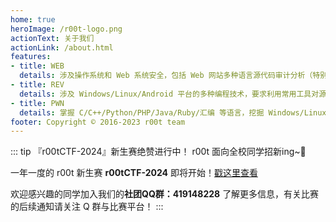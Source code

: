 ```yaml
---
home: true
heroImage: /r00t-logo.png
actionText: 关于我们 
actionLink: /about.html
features:
- title: WEB
  details: 涉及操作系统和 Web 系统安全，包括 Web 网站多种语言源代码审计分析（特别是 PHP）、数据库管理和 SQL 操作、Web 漏洞挖掘和利用（如 SQL 注入和 XSS）、服务器提权、编写代码补丁并修复网站漏洞等安全技能。 
- title: REV
  details: 涉及 Windows/Linux/Android 平台的多种编程技术，要求利用常用工具对源代码及二进制文件进行逆向分析，掌握 Android 移动应用 APK 文件的逆向分析，掌握加解密、内核编程、算法、反调试和代码混淆技术。
- title: PWN
  details: 掌握 C/C++/Python/PHP/Java/Ruby/汇编 等语言，挖掘 Windows/Linux（x86/x86_64 平台）二进制程序漏洞，掌握缓冲区溢出和格式化字符串攻击，编写并利用 shellcode。 
footer: Copyright © 2016-2023 r00t team 
---
```


::: tip 『r00tCTF-2024』新生赛绝赞进行中！
r00t 面向全校同学招新ing~:clap:

一年一度的 r00t 新生赛 **r00tCTF-2024** 即将开始！[戳这里查看](rtctf.html)

欢迎感兴趣的同学加入我们的**社团QQ群：419148228** 了解更多信息，有关比赛的后续通知请关注 Q 群与比赛平台！
:::

